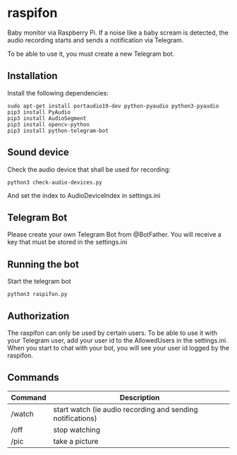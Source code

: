 # raspifon

Baby monitor via Raspberry Pi. If a noise like a baby scream is detected, the audio recording starts and sends a notification via Telegram.

To be able to use it, you must create a new Telegram bot.


## Installation

Install the following dependencies:

```
sudo apt-get install portaudio19-dev python-pyaudio python3-pyaudio
pip3 install PyAudio
pip3 install AudioSegment
pip3 install opencv-python
pip3 install python-telegram-bot
```

## Sound device

Check the audio device that shall be used for recording:

```
python3 check-audio-devices.py
```

And set the index to AudioDeviceIndex in settings.ini

## Telegram Bot

Please create your own Telegram Bot from @BotFather. You will receive a key that must be stored in the settings.ini

## Running the bot

Start the telegram bot

```
python3 raspifon.py
```

## Authorization

The raspifon can only be used by certain users. To be able to use it with your Telegram user, add your user id to the AllowedUsers in the settings.ini. When you start to chat with your bot, you will see your user id logged by the raspifon.

## Commands

| Command     | Description   |
| ----------- | ------------- |
| /watch      | start watch (ie audio recording and sending notifications) |
| /off        | stop watching |
| /pic        | take a picture |
